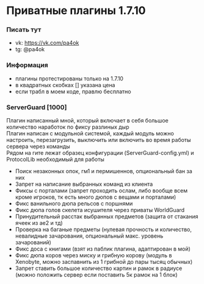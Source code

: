 # Приватные плагины 1.7.10

### Писать тут
- vk: https://vk.com/pa4ok
- tg: @pa4ok

### Информация
- плагины протестированы только на 1.7.10
- в квадратных скобках [] указана цена 
- если трабл в моем коде, правлю бесплатно

### ServerGuard [1000]
Плагин написанный мной, который включает в себя большое количество наработок по фиксу разлиных дыр<br>
Плагин написан с модульной системой, каждый модуль можно настроить, перезагрузить, выключить или включить во время работы сервера через команды<br>
Рядом на гите лежат образец конфигурации (ServerGuard-config.yml) и ProtocolLib необходимый для работы
- Поиск незаконных опок, гм1 и пермишеннов, опциональный бан за них
- Запрет на написание выбранных команд из клиента
- Фиксы с порталами (запрет проходить ослам, либо вообще всем кроме игроков, тк есть много дюпов с вещами и порталами)
- Фикс ванильного дюпа рельсов с поршнями
- Фикс дюпа голов скелета исушителя через приваты WorldGuard
- Принудительный расстак выбранных предметов (защита от стакания ячеек  из ae2 и тд)
- Проверка на баганые предметы (нулевая прочность и количество, невалидные зачарования, опциональный макс. уровень зачарований)
- Фикс доса с книгами (взят из паблик плагина, адаптирован в мой)
- Фикс дюпа коров через миску и грибную корову (модуль в Xenobyte, можно заспавнить из 1 грибной до пары тысяц обычных)
- Запрет ставить большое количество картин и рамок в радиусе (можно положить сервер если поставить 5к рамок на 1 блок)
